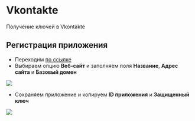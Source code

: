 # Vkontakte

Получение ключей в Vkontakte

## Регистрация приложения

- Переходим [по ссылке][1]
- Выбираем опцию **Веб-сайт** и заполняем поля **Название**, **Адрес сайта** и **Базовый домен**

[![](https://file.modx.pro/files/9/a/0/9a08868cfdeeeab7fdeaeb16457f45c9s.jpg)](https://file.modx.pro/files/9/a/0/9a08868cfdeeeab7fdeaeb16457f45c9.png)

- Сохраняем приложение и копируем **ID приложения** и **Защищенный ключ**

[![](https://file.modx.pro/files/a/6/4/a64ba18c40d290a2824c0d4f085a256bs.jpg)](https://file.modx.pro/files/a/6/4/a64ba18c40d290a2824c0d4f085a256b.png)

[1]: http://vk.com/editapp?act=create
